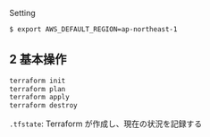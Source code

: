 Setting

```zsh
$ export AWS_DEFAULT_REGION=ap-northeast-1
```

## 2 基本操作
```zsh
terraform init
terraform plan
terraform apply
terraform destroy
```
`.tfstate`: Terraform が作成し、現在の状況を記録する

